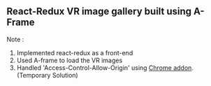 ## React-Redux VR image gallery built using A-Frame

Note :
1. Implemented react-redux as a front-end
2. Used A-frame to load the VR images
3. Handled 'Access-Control-Allow-Origin' using [Chrome addon](https://chrome.google.com/webstore/detail/allow-control-allow-origi/nlfbmbojpeacfghkpbjhddihlkkiljbi?hl=en). (Temporary Solution)
